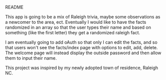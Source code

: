 README

This app is going to be a mix of Raleigh trivia, maybe some observations as a newcomer to the area, ect. Eventually I would like to have the facts randomized in an array so that the user types their name and based on something (like the first letter) they get a randomized raleigh fact. 

I am eventually going to add oAuth so that only I can edit the facts, and so that users won't see the facts/index page with options to edit, add, delete. The welcome page will instead display the outside password and then allow them to input their name. 

This project was inspired by my newly adopted town of residence, Raleigh NC. 
